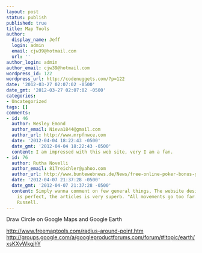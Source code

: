```yaml
---
layout: post
status: publish
published: true
title: Map Tools
author:
  display_name: Jeff
  login: admin
  email: cjw39@hotmail.com
  url: ''
author_login: admin
author_email: cjw39@hotmail.com
wordpress_id: 122
wordpress_url: http://codenuggets.com/?p=122
date: '2012-03-27 02:07:02 -0500'
date_gmt: '2012-03-27 02:07:02 -0500'
categories:
- Uncategorized
tags: []
comments:
- id: 46
  author: Wesley Emond
  author_email: Nieva1844@gmail.com
  author_url: http://www.mrpfnwce.com
  date: '2012-04-04 18:22:43 -0500'
  date_gmt: '2012-04-04 18:22:43 -0500'
  content: I am impressed with this web site, very I am a fan.
- id: 76
  author: Rutha Novelli
  author_email: 81Treichler@yahoo.com
  author_url: http://www.buntewebnews.de/News/free-online-poker-bonus-galera-hoje-e-meu-aniversario-mereco-um-parabens-ne-da-parabens-pra-mim-la-no-face-hahah/
  date: '2012-04-07 21:37:28 -0500'
  date_gmt: '2012-04-07 21:37:28 -0500'
  content: Simply wanna comment on few general things, The website design and style
    is perfect, the articles is very superb. "All movements go too far." by Bertrand
    Russell.
---
```

Draw Circle on Google Maps and Google Earth

http://www.freemaptools.com/radius-around-point.htm<br />
http://groups.google.com/a/googleproductforums.com/forum/#!topic/earth/xsKXvWkgjhY

